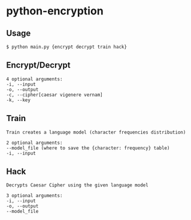 # python-encryption

## Usage
```
$ python main.py {encrypt decrypt train hack}
```
## Encrypt/Decrypt
```
4 optional arguments:
-i, --input
-o, --output
-c, --cipher[caesar vigenere vernam]
-k, --key
```

## Train
```
Train creates a language model (character frequencies distribution)

2 optional arguments:
--model_file (where to save the {character: frequency} table)
-i, --input
```

## Hack
```
Decrypts Caesar Cipher using the given language model

3 optional arguments:
-i, --input
-o, --output
--model_file
```
